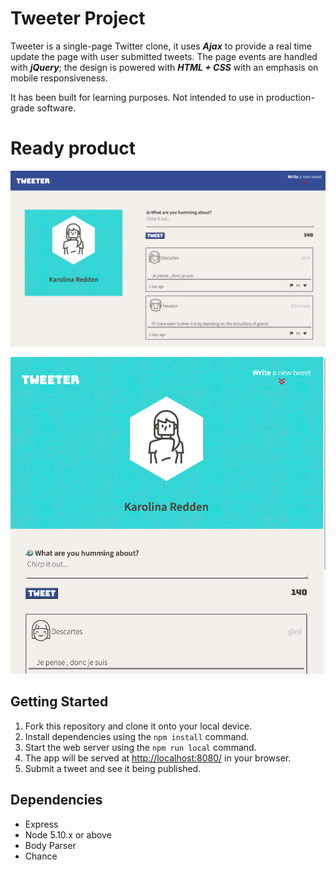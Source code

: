 # Tweeter Project

Tweeter is a single-page Twitter clone, it uses ***Ajax*** to provide a real time update the page with user submitted tweets. The page events are handled with ***jQuery***; the design is powered with ***HTML + CSS*** with an emphasis on mobile responsiveness.

It has been built for learning purposes. Not intended to use in production-grade software.

# Ready product

![Desktop](/public/images/desktop.png)

![Mobile](/public/images/mobile.png)


## Getting Started

1. Fork this repository and clone it onto your local device.
2. Install dependencies using the `npm install` command.
3. Start the web server using the `npm run local` command. 
4. The app will be served at <http://localhost:8080/> in your browser.
5. Submit a tweet and see it being published.


## Dependencies

- Express
- Node 5.10.x or above
- Body Parser
- Chance

